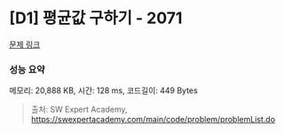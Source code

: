 # [D1] 평균값 구하기 - 2071 

[문제 링크](https://swexpertacademy.com/main/code/problem/problemDetail.do?contestProbId=AV5QRnJqA5cDFAUq) 

### 성능 요약

메모리: 20,888 KB, 시간: 128 ms, 코드길이: 449 Bytes



> 출처: SW Expert Academy, https://swexpertacademy.com/main/code/problem/problemList.do